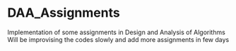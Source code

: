# DAA_Assignments
Implementation of some assignments in Design and Analysis of Algorithms
Will be improvising the codes slowly and add more assignments in few days
